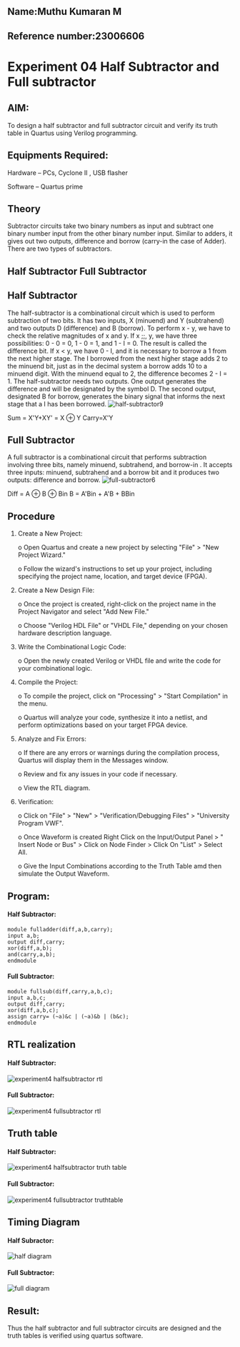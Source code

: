 ## Name:Muthu Kumaran M
## Reference number:23006606
# Experiment 04 Half Subtractor and Full subtractor
## AIM:
To design a half subtractor and full subtractor circuit and verify its truth table in Quartus using Verilog programming.

## Equipments Required:
Hardware – PCs, Cyclone II , USB flasher

Software – Quartus prime
## Theory
Subtractor circuits take two binary numbers as input and subtract one binary number input from the other binary number input. Similar to adders, it gives out two outputs, difference and borrow (carry-in the case of Adder). There are two types of subtractors.

## Half Subtractor Full Subtractor
## Half Subtractor
The half-subtractor is a combinational circuit which is used to perform subtraction of two bits. It has two inputs, X (minuend) and Y (subtrahend) and two outputs D (difference) and B (borrow). To perform x - y, we have to check the relative magnitudes of x and y. If x ;;, y, we have three possibilities: 0 - 0 = 0, 1 - 0 = 1, and 1 - I = 0. The result is called the difference bit. If x < y, we have 0 - I, and it is necessary to borrow a 1 from the next higher stage. The I borrowed from the next higher stage adds 2 to the minuend bit, just as in the decimal system a borrow adds 10 to a minuend digit. With the minuend equal to 2, the difference becomes 2 - I = 1. The half-subtractor needs two outputs. One output generates the difference and will be designated by the symbol D. The second output, designated B for borrow, generates the binary signal that informs the next stage that a I has been borrowed.
![half-subtractor9](https://user-images.githubusercontent.com/36288975/166112538-58c3bc7c-ee5d-4e6a-ac8d-8e8328efe27a.png)


Sum = X'Y+XY' = X ⊕ Y
Carry=X'Y

## Full Subtractor
A full subtractor is a combinational circuit that performs subtraction involving three bits, namely minuend, subtrahend, and borrow-in . It accepts three inputs: minuend, subtrahend and a borrow bit and it produces two outputs: difference and borrow. 
![full-subtractor6](https://user-images.githubusercontent.com/36288975/166112541-24c68359-3de8-4674-ae22-8272ffc385ed.png)


Diff = A ⊕ B ⊕ Bin B = A'Bin + A'B + BBin

## Procedure
1.	Create a New Project:

  	  o	Open Quartus and create a new project by selecting "File" > "New Project Wizard."

  	  o	Follow the wizard's instructions to set up your project, including specifying the project name, location, and target device (FPGA).
3.	Create a New Design File:

  	  o	Once the project is created, right-click on the project name in the Project Navigator and select "Add New File."

  	  o	Choose "Verilog HDL File" or "VHDL File," depending on your chosen hardware description language.
5.	Write the Combinational Logic Code:

  	  o	Open the newly created Verilog or VHDL file and write the code for your combinational logic.
7.	Compile the Project:

  	  o	To compile the project, click on "Processing" > "Start Compilation" in the menu.

  	  o	Quartus will analyze your code, synthesize it into a netlist, and perform optimizations based on your target FPGA device.
9.	Analyze and Fix Errors:

  	  o	If there are any errors or warnings during the compilation process, Quartus will display them in the Messages window.

  	  o	Review and fix any issues in your code if necessary.

  	  o	View the RTL diagram.
11.	Verification:

   	  o	Click on "File" > "New" > "Verification/Debugging Files" > "University Program VWF".

   	  o	Once Waveform is created Right Click on the Input/Output Panel > " Insert Node or Bus" > Click on Node Finder > Click On "List" > Select All.

   	  o	Give the Input Combinations according to the Truth Table amd then simulate the Output Waveform.


## Program:
#### Half Subtractor:
```
module fulladder(diff,a,b,carry);
input a,b;
output diff,carry;
xor(diff,a,b);
and(carry,a,b);
endmodule
```
#### Full Subtractor:
```
module fullsub(diff,carry,a,b,c);
input a,b,c;
output diff,carry;
xor(diff,a,b,c);
assign carry= (~a)&c | (~a)&b | (b&c);
endmodule
```
##  RTL realization
#### Half Subtractor:
![experiment4 halfsubtractor rtl](https://github.com/Ashwathm12/Experiment--03-Half-Subtractor-and-Full-subtractor/assets/138849225/87e774ac-6a86-4a51-b94a-a4901ea7bbc5)

#### Full Subtractor:
![experiment4 fullsubtractor rtl](https://github.com/Ashwathm12/Experiment--03-Half-Subtractor-and-Full-subtractor/assets/138849225/4ce52309-b0be-490a-aa07-ebd037b7c5de)

## Truth table
#### Half Subtractor:
![experiment4 halfsubtractor truth table](https://github.com/Ashwathm12/Experiment--03-Half-Subtractor-and-Full-subtractor/assets/138849225/aa1e0013-b2c4-4695-8665-744365bb23be)

#### Full Subtractor:
![experiment4 fullsubtractor truthtable](https://github.com/Ashwathm12/Experiment--03-Half-Subtractor-and-Full-subtractor/assets/138849225/ea34a41b-3f66-4c83-bf32-e4f550f2fa50)

## Timing Diagram
#### Half Subractor:
![half diagram](https://github.com/Ashwathm12/Experiment--03-Half-Subtractor-and-Full-subtractor/assets/138849225/436e2025-c944-4084-92be-2e283861c52a)

#### Full Subtractor:
![full diagram](https://github.com/Ashwathm12/Experiment--03-Half-Subtractor-and-Full-subtractor/assets/138849225/89007b68-f73a-495d-93c3-60fd752b7638)

## Result:
Thus the half subtractor and full subtractor circuits are designed and the truth tables is verified using quartus software.
